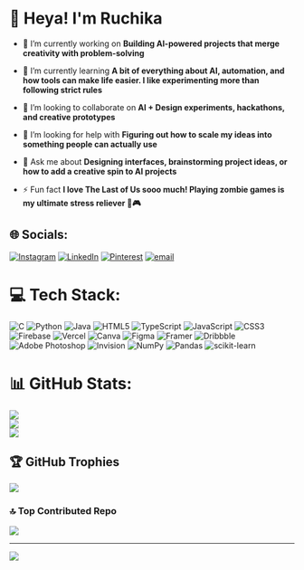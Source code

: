 # 💫 Heya! I'm Ruchika
- 🔭 I’m currently working on **Building AI-powered projects that merge creativity with problem-solving**

- 🌱 I’m currently learning **A bit of everything about AI, automation, and how tools can make life easier. I like experimenting more than following strict rules**

- 👯 I’m looking to collaborate on **AI + Design experiments, hackathons, and creative prototypes**

- 🤝 I’m looking for help with **Figuring out how to scale my ideas into something people can actually use**

- 💬 Ask me about **Designing interfaces, brainstorming project ideas, or how to add a creative spin to AI projects**

- ⚡ Fun fact **I love The Last of Us sooo much! Playing zombie games is my ultimate stress reliever 🧟🎮**


## 🌐 Socials:
[![Instagram](https://img.shields.io/badge/Instagram-%23E4405F.svg?logo=Instagram&logoColor=white)](https://instagram.com/rurulxvz) [![LinkedIn](https://img.shields.io/badge/LinkedIn-%230077B5.svg?logo=linkedin&logoColor=white)](https://linkedin.com/in/ruchikaclal) [![Pinterest](https://img.shields.io/badge/Pinterest-%23E60023.svg?logo=Pinterest&logoColor=white)](https://pinterest.com/zombieluvbot) [![email](https://img.shields.io/badge/Email-D14836?logo=gmail&logoColor=white)](mailto:ruchikalal2004@gmail.com) 

# 💻 Tech Stack:
![C](https://img.shields.io/badge/c-%2300599C.svg?style=for-the-badge&logo=c&logoColor=white) ![Python](https://img.shields.io/badge/python-3670A0?style=for-the-badge&logo=python&logoColor=ffdd54) ![Java](https://img.shields.io/badge/java-%23ED8B00.svg?style=for-the-badge&logo=openjdk&logoColor=white) ![HTML5](https://img.shields.io/badge/html5-%23E34F26.svg?style=for-the-badge&logo=html5&logoColor=white) ![TypeScript](https://img.shields.io/badge/typescript-%23007ACC.svg?style=for-the-badge&logo=typescript&logoColor=white) ![JavaScript](https://img.shields.io/badge/javascript-%23323330.svg?style=for-the-badge&logo=javascript&logoColor=%23F7DF1E) ![CSS3](https://img.shields.io/badge/css3-%231572B6.svg?style=for-the-badge&logo=css3&logoColor=white) ![Firebase](https://img.shields.io/badge/firebase-%23039BE5.svg?style=for-the-badge&logo=firebase) ![Vercel](https://img.shields.io/badge/vercel-%23000000.svg?style=for-the-badge&logo=vercel&logoColor=white) ![Canva](https://img.shields.io/badge/Canva-%2300C4CC.svg?style=for-the-badge&logo=Canva&logoColor=white) ![Figma](https://img.shields.io/badge/figma-%23F24E1E.svg?style=for-the-badge&logo=figma&logoColor=white) ![Framer](https://img.shields.io/badge/Framer-black?style=for-the-badge&logo=framer&logoColor=blue) ![Dribbble](https://img.shields.io/badge/Dribbble-EA4C89?style=for-the-badge&logo=dribbble&logoColor=white) ![Adobe Photoshop](https://img.shields.io/badge/adobe%20photoshop-%2331A8FF.svg?style=for-the-badge&logo=adobe%20photoshop&logoColor=white) ![Invision](https://img.shields.io/badge/invision-FF3366?style=for-the-badge&logo=invision&logoColor=white) ![NumPy](https://img.shields.io/badge/numpy-%23013243.svg?style=for-the-badge&logo=numpy&logoColor=white) ![Pandas](https://img.shields.io/badge/pandas-%23150458.svg?style=for-the-badge&logo=pandas&logoColor=white) ![scikit-learn](https://img.shields.io/badge/scikit--learn-%23F7931E.svg?style=for-the-badge&logo=scikit-learn&logoColor=white)
# 📊 GitHub Stats:
![](https://github-readme-stats.vercel.app/api?username=RuchikaCLal&theme=neon&hide_border=true&include_all_commits=false&count_private=false)<br/>
![](https://nirzak-streak-stats.vercel.app/?user=RuchikaCLal&theme=neon&hide_border=true)<br/>
![](https://github-readme-stats.vercel.app/api/top-langs/?username=RuchikaCLal&theme=neon&hide_border=true&include_all_commits=false&count_private=false&layout=compact)

## 🏆 GitHub Trophies
![](https://github-profile-trophy.vercel.app/?username=RuchikaCLal&theme=radical&no-frame=true&no-bg=true&margin-w=4)

### 🔝 Top Contributed Repo
![](https://github-contributor-stats.vercel.app/api?username=RuchikaCLal&limit=5&theme=neon&combine_all_yearly_contributions=true)

---
[![](https://visitcount.itsvg.in/api?id=RuchikaCLal&icon=5&color=1)](https://visitcount.itsvg.in)

<!-- Proudly created with GPRM ( https://gprm.itsvg.in ) -->

